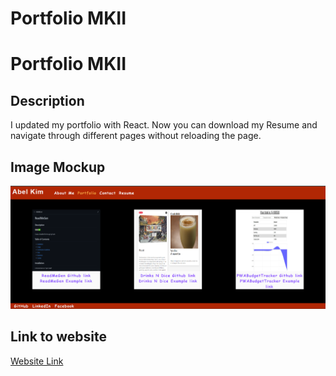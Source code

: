 # Portfolio MKII
# Portfolio MKII

## Description
I updated my portfolio with React. Now you can download my Resume and navigate through different pages without reloading the page.

## Image Mockup

![Website Mockup](/src/assets/snapshot.png)

## Link to website
[Website Link](https://akim47.github.io/PortfolioMKII)
